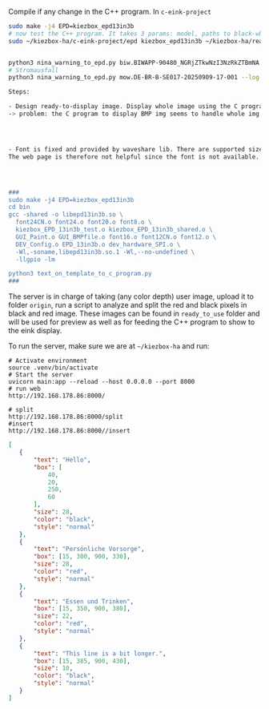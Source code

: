 

Compile if any change in the C++ program. In `c-eink-project`
```bash
sudo make -j4 EPD=kiezbox_epd13in3b
# now test the C++ program. It takes 3 params: model, paths to black-white and red-white images.
sudo ~/kiezbox-ha/c-eink-project/epd kiezbox_epd13in3b ~/kiezbox-ha/ready_to_use/static1_black_white.bmp ~/kiezbox-ha/ready_to_use/static1_red_white.bmp


python3 nina_warning_to_epd.py biw.BIWAPP-90480_NGRjZTkwNzI3NzRkZTBmNA --log-level DEBUG --use-local-json
# Stromausfall
python3 nina_warning_to_epd.py mow.DE-BR-B-SE017-20250909-17-001 --log-level DEBUG --use-local-json
```

```bash
Steps:

- Design ready-to-display image. Display whole image using the C program.
-> problem: the C program to display BMP img seems to handle whole img badly. Small detail and text can be displayed with missing parts.




- Font is fixed and provided by waveshare lib. There are supported size:.
The web page is therefore not helpful since the font is not available. That website is largely irrelevant if plotting img directly doesn't work.




###
sudo make -j4 EPD=kiezbox_epd13in3b
cd bin
gcc -shared -o libepd13in3b.so \
  font24CN.o font24.o font20.o font8.o \
  kiezbox_EPD_13in3b_test.o kiezbox_EPD_13in3b_shared.o \
  GUI_Paint.o GUI_BMPfile.o font16.o font12CN.o font12.o \
  DEV_Config.o EPD_13in3b.o dev_hardware_SPI.o \
  -Wl,-soname,libepd13in3b.so.1 -Wl,--no-undefined \
  -llgpio -lm

python3 text_on_template_to_c_program.py
###


```
The server is in charge of taking (any color depth) user image, upload it to folder `origin`, run a script to analyze and split the red and black pixels in black and red image.
These images can be found in `ready_to_use` folder and will be used for preview as well as for feeding the C++ program to show to the eink display.

To run the server, make sure we are at `~/kiezbox-ha` and run:
```
# Activate environment
source .venv/bin/activate
# Start the server
uvicorn main:app --reload --host 0.0.0.0 --port 8000
# run web
http://192.168.178.86:8000/

# split
http://192.168.178.86:8000/split
#insert
http://192.168.178.86:8000//insert

```
 

 ```json
 [
    {
        "text": "Hello",
        "box": [
            40,
            20,
            250,
            60
        ],
        "size": 28,
        "color": "black",
        "style": "normal"
    },
    {
        "text": "Persönliche Vorsorge",
        "box": [15, 300, 900, 330],
        "size": 28,
        "color": "red",
        "style": "normal"
    },
    {
        "text": "Essen und Trinken",
        "box": [15, 350, 900, 380],
        "size": 22,
        "color": "red",
        "style": "normal"
    },
    {
        "text": "This line is a bit longer.",
        "box": [15, 385, 900, 430],
        "size": 10,
        "color": "black",
        "style": "normal"
    }
]
```